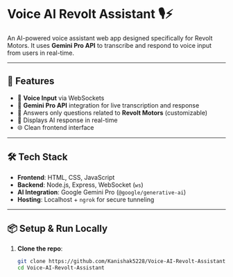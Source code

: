 # Voice AI Revolt Assistant 🎙️⚡

An AI-powered voice assistant web app designed specifically for Revolt Motors. It uses **Gemini Pro API** to transcribe and respond to voice input from users in real-time.

---

## 🚀 Features

- 🎤 **Voice Input** via WebSockets
- 🧠 **Gemini Pro API** integration for live transcription and response
- 🛵 Answers only questions related to **Revolt Motors** (customizable)
- 💬 Displays AI response in real-time
- 🌐 Clean frontend interface

---

## 🛠️ Tech Stack

- **Frontend**: HTML, CSS, JavaScript
- **Backend**: Node.js, Express, WebSocket (`ws`)
- **AI Integration**: Google Gemini Pro (`@google/generative-ai`)
- **Hosting**: Localhost + `ngrok` for secure tunneling

---

## 📦 Setup & Run Locally

1. **Clone the repo**:
   ```bash
   git clone https://github.com/Kanishak5228/Voice-AI-Revolt-Assistant.git
   cd Voice-AI-Revolt-Assistant
